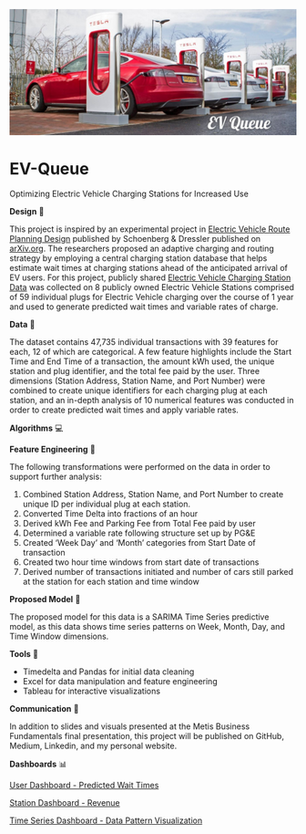 ![Header](https://github.com/CeliaSagas/EV-Queue/blob/66e64a81f41efb59c3fc9e36ea6a7e398dc73a96/img/EV%20Queue.jpg)




# EV-Queue
Optimizing Electric Vehicle Charging Stations for Increased Use

**Design** :notebook_with_decorative_cover:

This project is inspired by an experimental project in [Electric Vehicle Route Planning Design](https://arxiv.org/abs/2102.06503) published by Schoenberg & Dressler published on [arXiv.org](https://arxiv.org/). The researchers proposed an adaptive charging and routing strategy by employing a central charging station database that helps estimate wait times at charging stations ahead of the anticipated arrival of EV users. For this project, publicly shared [Electric Vehicle Charging Station Data](https://data.cityofpaloalto.org/dataviews/257812/ELECT-VEHIC-CHARG-STATI-83602/) was collected on 8 publicly owned Electric Vehicle Stations comprised of 59 individual plugs for Electric Vehicle charging over the course of 1 year and used to generate predicted wait times and variable rates of charge.

**Data** :file_folder:

The dataset contains 47,735 individual transactions with 39 features for each, 12 of which are categorical. A few feature highlights include the Start Time and End Time of a transaction, the amount kWh used, the unique station and plug identifier, and the total fee paid by the user.  Three dimensions (Station Address, Station Name, and Port Number) were combined to create unique identifiers for each charging plug at each station, and an in-depth analysis of 10 numerical features was conducted in order to create predicted wait times and apply variable rates.


**Algorithms** :computer:

**Feature Engineering** :triangular_ruler:

The following transformations were performed on the data in order to support further analysis:

  1. Combined Station Address, Station Name, and Port Number to create unique ID per individual plug at each station.
  2. Converted Time Delta into fractions of an hour
  3. Derived kWh Fee and Parking Fee from Total Fee paid by user
  4. Determined a variable rate following structure set up by PG&E
  5. Created ‘Week Day’ and ‘Month’ categories from Start Date of transaction
  6. Created two hour time windows from start date of transactions
  7. Derived number of transactions initiated and number of cars still parked at the station for each station and time window


**Proposed Model** :dart:

The proposed model for this data is a SARIMA Time Series predictive model, as this data shows time series patterns on Week, Month, Day, and Time Window dimensions.

**Tools** :hammer:

  - Timedelta and Pandas for initial data cleaning
  - Excel for data manipulation and feature engineering
  - Tableau for interactive visualizations

**Communication** :mega:

In addition to slides and visuals presented at the Metis Business Fundamentals final presentation, this project will be published on GitHub, Medium, Linkedin, and my personal website.


**Dashboards** :bar_chart:

[User Dashboard - Predicted Wait Times](https://public.tableau.com/app/profile/celia.sagastume/viz/PaloAltoElectricVehicleChargingStations-UserDashboard/UserDashboard)

[Station Dashboard - Revenue](https://public.tableau.com/app/profile/celia.sagastume/viz/PaloAltoElectricVehicleChargingStations-StationDashboard/StationDashboard)

[Time Series Dashboard - Data Pattern Visualization](https://public.tableau.com/app/profile/celia.sagastume/viz/PaloAltoElectricVehicleChargingStations-TimeSeriesDashboard/EVChargingStations-TimeSeries)
